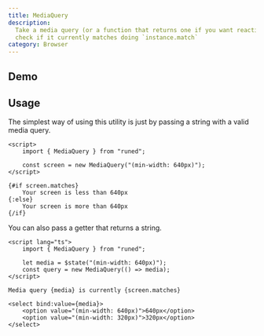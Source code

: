 ```yaml
---
title: MediaQuery
description:
  Take a media query (or a function that returns one if you want reactivity) as input and you can
  check if it currently matches doing `instance.match`
category: Browser
---
```


<script>
import Demo from '$lib/components/demos/media-query.svelte';
</script>

## Demo

<Demo />

## Usage

The simplest way of using this utility is just by passing a string with a valid media query.

```svelte
<script>
	import { MediaQuery } from "runed";

	const screen = new MediaQuery("(min-width: 640px)");
</script>

{#if screen.matches}
	Your screen is less than 640px
{:else}
	Your screen is more than 640px
{/if}
```

You can also pass a getter that returns a string.

```svelte
<script lang="ts">
	import { MediaQuery } from "runed";

	let media = $state("(min-width: 640px)");
	const query = new MediaQuery(() => media);
</script>

Media query {media} is currently {screen.matches}

<select bind:value={media}>
	<option value="(min-width: 640px)">640px</option>
	<option value="(min-width: 320px)">320px</option>
</select>
```

